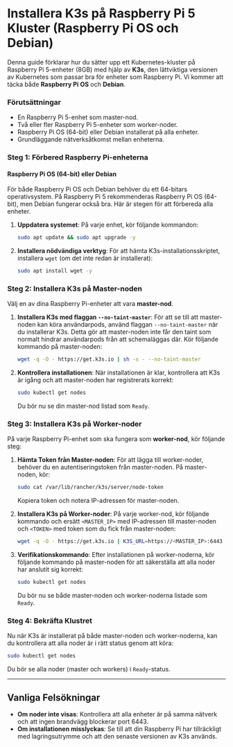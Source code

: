 # **Installera K3s på Raspberry Pi 5 Kluster (Raspberry Pi OS och Debian)**

Denna guide förklarar hur du sätter upp ett Kubernetes-kluster på Raspberry Pi 5-enheter (8GB) med hjälp av **K3s**, den lättviktiga versionen av Kubernetes som passar bra för enheter som Raspberry Pi. Vi kommer att täcka både **Raspberry Pi OS** och **Debian**.

### **Förutsättningar**

- En Raspberry Pi 5-enhet som master-nod.
- Två eller fler Raspberry Pi 5-enheter som worker-noder.
- Raspberry Pi OS (64-bit) eller Debian installerat på alla enheter.
- Grundläggande nätverksåtkomst mellan enheterna.

### **Steg 1: Förbered Raspberry Pi-enheterna**

#### **Raspberry Pi OS (64-bit) eller Debian**
För både Raspberry Pi OS och Debian behöver du ett 64-bitars operativsystem. På Raspberry Pi 5 rekommenderas Raspberry Pi OS (64-bit), men Debian fungerar också bra. Här är stegen för att förbereda alla enheter.

1. **Uppdatera systemet**:
   På varje enhet, kör följande kommandon:
   ```bash
   sudo apt update && sudo apt upgrade -y
   ```

2. **Installera nödvändiga verktyg**:
   För att hämta K3s-installationsskriptet, installera `wget` (om det inte redan är installerat):
   ```bash
   sudo apt install wget -y
   ```

### **Steg 2: Installera K3s på Master-noden**

Välj en av dina Raspberry Pi-enheter att vara **master-nod**.

1. **Installera K3s med flaggan `--no-taint-master`**:
   För att se till att master-noden kan köra användarpods, använd flaggan `--no-taint-master` när du installerar K3s. Detta gör att master-noden inte får den taint som normalt hindrar användarpods från att schemaläggas där. Kör följande kommando på master-noden:
   ```bash
   wget -q -O - https://get.k3s.io | sh -s - --no-taint-master
   ```

2. **Kontrollera installationen**:
   När installationen är klar, kontrollera att K3s är igång och att master-noden har registrerats korrekt:
   ```bash
   sudo kubectl get nodes
   ```

   Du bör nu se din master-nod listad som `Ready`.

### **Steg 3: Installera K3s på Worker-noder**

På varje Raspberry Pi-enhet som ska fungera som **worker-nod**, kör följande steg:

1. **Hämta Token från Master-noden**:
   För att lägga till worker-noder, behöver du en autentiseringstoken från master-noden. På master-noden, kör:
   ```bash
   sudo cat /var/lib/rancher/k3s/server/node-token
   ```

   Kopiera token och notera IP-adressen för master-noden.

2. **Installera K3s på Worker-noder**:
   På varje worker-nod, kör följande kommando och ersätt `<MASTER_IP>` med IP-adressen till master-noden och `<TOKEN>` med token som du fick från master-noden:
   ```bash
   wget -q -O - https://get.k3s.io | K3S_URL=https://<MASTER_IP>:6443 K3S_TOKEN=<TOKEN> sh - 
   ```

3. **Verifikationskommando**:
   Efter installationen på worker-noderna, kör följande kommando på master-noden för att säkerställa att alla noder har anslutit sig korrekt:
   ```bash
   sudo kubectl get nodes
   ```

   Du bör nu se både master-noden och worker-noderna listade som `Ready`.

### **Steg 4: Bekräfta Klustret**

Nu när K3s är installerat på både master-noden och worker-noderna, kan du kontrollera att alla noder är i rätt status genom att köra:
```bash
sudo kubectl get nodes
```

Du bör se alla noder (master och workers) i `Ready`-status.

---

## **Vanliga Felsökningar**

- **Om noder inte visas**: Kontrollera att alla enheter är på samma nätverk och att ingen brandvägg blockerar port 6443.
- **Om installationen misslyckas**: Se till att din Raspberry Pi har tillräckligt med lagringsutrymme och att den senaste versionen av K3s används.
